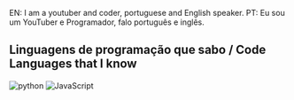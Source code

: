 EN: I am a youtuber and coder, portuguese and English speaker.
PT: Eu sou um YouTuber e Programador, falo português e inglês.

## Linguagens de programação que sabo / Code Languages that I know
<div style="display: inline">
  <img align="center" alt="python" src="https://camo.githubusercontent.com/3314e1e967c64488bb807e77e54d9d5e1b8135bc8a48d3d9dd62b8fc405ccd6c/68747470733a2f2f696d672e736869656c64732e696f2f62616467652f2d507974686f6e2d3030303f266c6f676f3d507974686f6e" />
  <img align="center" alt="JavaScript" src="https://camo.githubusercontent.com/f4ab3dd2a089aa8fff44390ee2f3743d4062fda15d5c1afa9214caa61141e08d/68747470733a2f2f696d672e736869656c64732e696f2f62616467652f2d4a6176615363726970742d3030303f266c6f676f3d4a617661536372697074" />
</div><br/>
